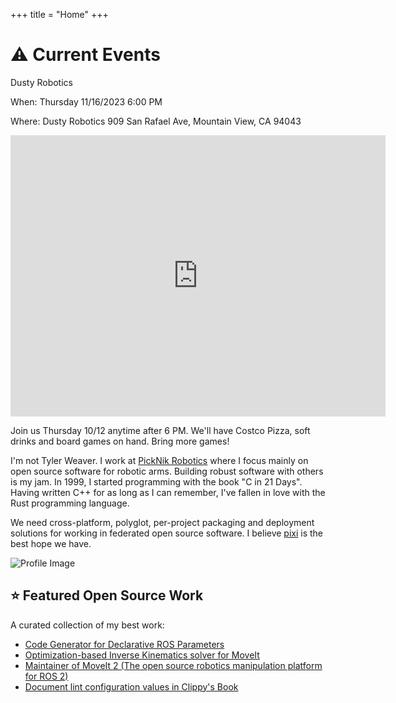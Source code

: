 +++
title = "Home"
+++

# ⚠️ Current Events

<div class="home-container">

  <div class="home-content">

Dusty Robotics

When:
Thursday 11/16/2023
6:00 PM

Where:
Dusty Robotics
909 San Rafael Ave, Mountain View, CA 94043
<iframe src="https://www.google.com/maps/embed?pb=!1m18!1m12!1m3!1d3169.280852236776!2d-122.07225179999999!3d37.40683609999999!2m3!1f0!2f0!3f0!3m2!1i1024!2i768!4f13.1!3m3!1m2!1s0x808fb745802de859%3A0xb04d0af9b12ce783!2s909%20San%20Rafael%20Ave%2C%20Mountain%20View%2C%20CA%2094043!5e0!3m2!1sen!2sus!4v1698624941475!5m2!1sen!2sus" width="600" height="450" style="border:0;" allowfullscreen="" loading="lazy" referrerpolicy="no-referrer-when-downgrade"></iframe>


Join us Thursday 10/12 anytime after 6 PM. We'll have Costco Pizza, soft drinks and board games on hand. Bring more games!

I'm not Tyler Weaver.
I work at [PickNik Robotics](https://picknik.ai/) where I focus mainly on open source software for robotic arms.
Building robust software with others is my jam.
In 1999, I started programming with the book "C in 21 Days".
Having written C++ for as long as I can remember, I've fallen in love with the Rust programming language.

We need cross-platform, polyglot, per-project packaging and deployment solutions for working in federated open source software.
I believe [pixi](https://prefix.dev/docs/pixi/overview) is the best hope we have.

  </div>

  <div class="home-image">
    <img src="/images/serve_game1.png" alt="Profile Image" class="img-rounded" />
  </div>

</div>

## ⭐ Featured Open Source Work

A curated collection of my best work:

* [Code Generator for Declarative ROS Parameters](https://github.com/PickNikRobotics/generate_parameter_library)
* [Optimization-based Inverse Kinematics solver for MoveIt](https://github.com/picknikrobotics/pick_ik)
* [Maintainer of MoveIt 2 (The open source robotics manipulation platform for ROS 2)](https://github.com/ros-planning/moveit2/commits?author=tylerjw)
* [Document lint configuration values in Clippy's Book](https://github.com/rust-lang/rust-clippy/pull/10199)
